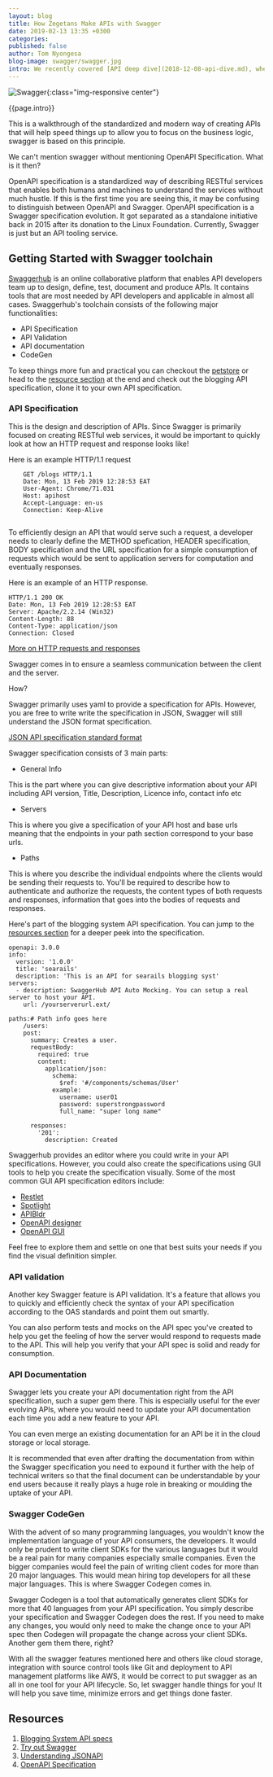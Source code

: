 ```yaml
---
layout: blog
title: How Zegetans Make APIs with Swagger
date: 2019-02-13 13:35 +0300
categories: 
published: false
author: Tom Nyongesa
blog-image: swagger/swagger.jpg
intro: We recently covered [API deep dive](2018-12-08-api-dive.md), where we got into the whats of APIs, how to build effective, efficient and usable APIs and also looked into the various tools one can use in API lifecycle.In this piece, I would like to focus on Swagger, a tool that has been adopted greatly by developers across the blog. 
---
```


![Swagger](/assets/images/blog/{{page.blog-image}}){:class="img-responsive center"}


{{page.intro}}

This is a walkthrough of the standardized and modern way of creating APIs that will help speed things up to allow you to focus on the business logic, swagger is based on this principle. 

We can't mention swagger without mentioning OpenAPI Specification. What is it then? 

OpenAPI specification is a standardized way of describing RESTful services that enables both humans and machines to understand the services without much hustle. If this is the first time you are seeing this, it may be confusing to distinguish between OpenAPI and Swagger. OpenAPI specification is a Swagger specification evolution. It got separated as a standalone initiative back in 2015 after its donation to the Linux Foundation. Currently, Swagger is just but an API tooling service.

## Getting Started with Swagger toolchain
[Swaggerhub](app.swaggerhub.com) is an online collaborative platform that enables API developers team up to design, define, test, document and produce APIs. It contains tools that are most needed by API developers and applicable in almost all cases. Swaggerhub's toolchain consists of the following major functionalities:

- API Specification
- API Validation
- API documentation
- CodeGen

To keep things more fun and practical you can checkout the [petstore](http://petstore.swagger.io) or head to the [resource section](#resources) at the end and check out the blogging API specification, clone it to your own API specification.

### API Specification

This is the design and description of APIs. Since Swagger is primarily focused on creating RESTful web services, it would be important to quickly look at how an HTTP request and response looks like! 

Here is an example HTTP/1.1 request

~~~
	GET /blogs HTTP/1.1
	Date: Mon, 13 Feb 2019 12:28:53 EAT
	User-Agent: Chrome/71.031
	Host: apihost
	Accept-Language: en-us
	Connection: Keep-Alive
	
~~~

To efficiently design an API that would serve such a request, a developer needs to clearly define the METHOD spefication, HEADER specification, BODY specification and the URL specification for a simple consumption of requests which would be sent to application servers for computation and eventually responses. 

Here is an example of an HTTP response.

~~~
HTTP/1.1 200 OK
Date: Mon, 13 Feb 2019 12:28:53 EAT
Server: Apache/2.2.14 (Win32)
Content-Length: 88
Content-Type: application/json
Connection: Closed
~~~

[More on HTTP requests and responses](https://www.tutorialspoint.com/http/)

Swagger comes in to ensure a seamless communication between the client and the server.

How?

Swagger primarily uses yaml to provide a specification for APIs. However, you are free to write write the specification in JSON, Swagger will still understand the JSON format specification. 

[JSON API specification standard format](https://jsonapi.org/format/)

Swagger specification consists of 3 main parts:
- General Info

This is the part where you can give descriptive information about your API including API version, Title, Description, Licence info, contact info etc

- Servers

This is where you give a specification of your API host and base urls meaning that the endpoints in your path section correspond to your base urls.

- Paths

This is where you describe the individual endpoints where the clients would be sending their requests to. You'll be required to describe how to authenticate and authorize the requests, the content types of both requests and responses, information that goes into the bodies of requests and responses.

Here's part of the blogging system API specification. You can jump to the [resources section](#resources) for a deeper peek into the specification. 

~~~
openapi: 3.0.0
info:
  version: '1.0.0'
  title: 'searails'
  description: 'This is an API for searails blogging syst'
servers:
  - description: SwaggerHub API Auto Mocking. You can setup a real server to host your API.
    url: /yourserverurl.ext/

paths:# Path info goes here
	/users:
    post:
      summary: Creates a user.
      requestBody:
        required: true
        content:
          application/json:
            schema:
              $ref: '#/components/schemas/User'
            example:
              username: user01
              password: superstrongpassword
              full_name: "super long name"
                  
      responses:
        '201':
          description: Created

~~~

Swaggerhub provides an editor where you could write in your API specifications. However, you could also create the specifications using GUI tools to help you create the specification visually. Some of the most common GUI API specification editors include:

- [Restlet](https://studio.restlet.com/)
- [Spotlight](https://stoplight.io/)
- [APIBldr](https://apibldr.com/)
- [OpenAPI designer](https://openapi.design/)
- [OpenAPI GUI](https://mermade.github.io/openapi-gui/)

Feel free to explore them and settle on one that best suits your needs if you find the visual definition simpler. 

### API validation

Another key Swagger feature is API validation. It's a feature that allows you to quickly and efficiently check the syntax of your API specification according to the OAS standards and point them out smartly. 

You can also perform tests and mocks on the API spec you've created to help you get the feeling of how the server would respond to requests made to the API. This will help you verify that your API spec is solid and ready for consumption.

### API Documentation

Swagger lets you create your API documentation right from the API specification, such a super gem there. This is especially useful for the ever evolving APIs, where you would need to update your API documentation each time you add a new feature to your API. 

You can even merge an existing documentation for an API be it in the cloud storage or local storage.

It is recommended that even after drafting the documentation from within the Swagger specification you need to expound it further with the help of technical writers so that the final document can be understandable by your end users because it really plays a huge role in breaking or moulding the uptake of your API.

### Swagger CodeGen
With the advent of so many programming languages, you wouldn't know the implementation language of your API consumers, the developers. It would only be prudent to write client SDKs for the various languages but it would be a real pain for many companies especially smalle companies. Even the bigger companies would feel the pain of writing client codes for more than 20 major languages. This would mean hiring top developers for all these major languages. This is where Swagger Codegen comes in.

Swagger Codegen is a tool that automatically generates client SDKs for more that 40 languages from your API specification. You simply describe your specification and Swagger Codegen does the rest. If you need to make any changes, you would only need to make the change once to your API spec then Codegen will propagate the change across your client SDKs. Another gem them there, right?


With all the swagger features mentioned here and others like cloud storage, integration with source control tools like Git and deployment to API management platforms like AWS, it would be correct to put swagger as an all in one tool for your API lifecycle. So, let swagger handle things for you! It will help you save time, minimize errors and get things done faster.

## Resources

1. [Blogging System API specs](https://app.swaggerhub.com/apis/tomshy/Searails_Blog_API/1.0.0)
2. [Try out Swagger](https://app.swaggerhub.com/)
3. [Understanding JSONAPI](https://jsonapi.org/format/)
4. [OpenAPI Specification](https://github.com/tomshy/OpenAPI-Specification/blob/master/versions/3.0.2.md)